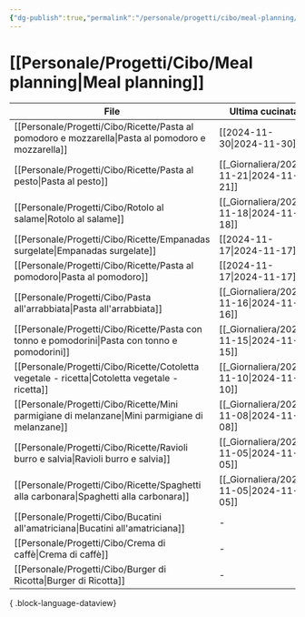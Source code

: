 ```yaml
---
{"dg-publish":true,"permalink":"/personale/progetti/cibo/meal-planning/"}
---
```


# [[Personale/Progetti/Cibo/Meal planning\|Meal planning]]


| File                                                                                                  | Ultima cucinata | Portata |
| ----------------------------------------------------------------------------------------------------- | --------------- | ------- |
| [[Personale/Progetti/Cibo/Ricette/Pasta al pomodoro e mozzarella\|Pasta al pomodoro e mozzarella]] | [[2024-11-30\|2024-11-30]]  | Primo   |
| [[Personale/Progetti/Cibo/Ricette/Pasta al pesto\|Pasta al pesto]]                                 | [[_Giornaliera/2024-11-21\|2024-11-21]]  | Primo   |
| [[Personale/Progetti/Cibo/Rotolo al salame\|Rotolo al salame]]                                     | [[_Giornaliera/2024-11-18\|2024-11-18]]  | Secondo |
| [[Personale/Progetti/Cibo/Ricette/Empanadas surgelate\|Empanadas surgelate]]                       | [[2024-11-17\|2024-11-17]]  | Unico   |
| [[Personale/Progetti/Cibo/Ricette/Pasta al pomodoro\|Pasta al pomodoro]]                           | [[2024-11-17\|2024-11-17]]  | Primo   |
| [[Personale/Progetti/Cibo/Pasta all'arrabbiata\|Pasta all'arrabbiata]]                             | [[_Giornaliera/2024-11-16\|2024-11-16]]  | Primo   |
| [[Personale/Progetti/Cibo/Ricette/Pasta con tonno e pomodorini\|Pasta con tonno e pomodorini]]     | [[_Giornaliera/2024-11-15\|2024-11-15]]  | Primo   |
| [[Personale/Progetti/Cibo/Ricette/Cotoletta vegetale - ricetta\|Cotoletta vegetale - ricetta]]     | [[_Giornaliera/2024-11-10\|2024-11-10]]  | Secondo |
| [[Personale/Progetti/Cibo/Ricette/Mini parmigiane di melanzane\|Mini parmigiane di melanzane]]     | [[_Giornaliera/2024-11-08\|2024-11-08]]  | Secondo |
| [[Personale/Progetti/Cibo/Ricette/Ravioli burro e salvia\|Ravioli burro e salvia]]                 | [[_Giornaliera/2024-11-05\|2024-11-05]]  | Primo   |
| [[Personale/Progetti/Cibo/Ricette/Spaghetti alla carbonara\|Spaghetti alla carbonara]]             | [[_Giornaliera/2024-11-05\|2024-11-05]]  | Primo   |
| [[Personale/Progetti/Cibo/Bucatini all'amatriciana\|Bucatini all'amatriciana]]                     | \-              | Primo   |
| [[Personale/Progetti/Cibo/Crema di caffè\|Crema di caffè]]                                         | \-              | Dolce   |
| [[Personale/Progetti/Cibo/Burger di Ricotta\|Burger di Ricotta]]                                   | \-              | Secondo |

{ .block-language-dataview}


